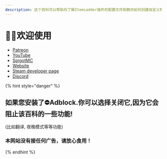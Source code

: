 ```yaml
---
description: 这个百科可以帮助你了解Itemsadder插件的配置文件和教你如何创建自定义物品
---
```

# 👋🏻欢迎使用

* [Patreon](http://patreon.com/lonedev)
* [YouTube](http://youtube.com/lonedev)
* [SpigotMC](https://www.spigotmc.org/members/lonedev.88296/#resources)
* [Website](https://www.matteodev.it/)
* [Steam developer page](https://store.steampowered.com/developer/LoneDev/)
* [Discord](https://discord.gg/4dfnpUK)

{% hint style="danger" %}
## 如果您安装了⛔️Adblock.你可以选择关闭它,因为它会阻止该百科的一些功能!

\(比如翻译, 夜晚模式等等功能\)

### 本网站没有接任何广告，请放心食用！
{% endhint %}

